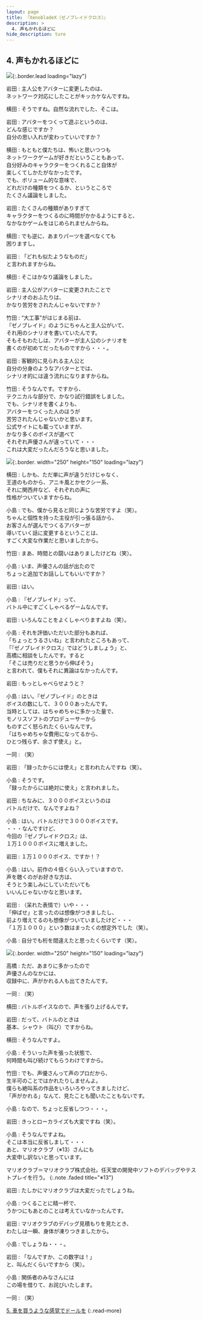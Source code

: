 ```yaml
---
layout: page
title: 『XenobladeX（ゼノブレイドクロス）』
description: >
  4. 声もかれるほどに
hide_description: ture
---
```



## 4. 声もかれるほどに

![](/interviews/jp/WiiU/ax5j/vol1/img/mainvisual4.jpg){:.border.lead loading="lazy"}



岩田
: 主人公をアバターに変更したのは、<br>ネットワーク対応にしたことがキッカケなんですね。

横田
: そうですね。自然な流れでした、そこは。

岩田
: アバターをつくって遊ぶというのは、<br>どんな感じですか？<br>自分の思い入れが変わっていいですか？

横田
: もともと僕たちは、怖いと思いつつも<br>ネットワークゲームが好きだということもあって、<br>自分好みのキャラクターをつくれること自体が<br>楽しくてしかたがなかったです。<br>でも、ボリューム的な意味で、<br>どれだけの種類をつくるか、というところで<br>たくさん議論をしました。

岩田
: たくさんの種類がありすぎて<br>キャラクターをつくるのに時間がかかるようにすると、<br>なかなかゲームをはじめられませんからね。

横田
: でも逆に、あまりパーツを選べなくても<br>困りますし。

岩田
: 「どれも似たようなものだ」<br>と言われますからね。

横田
: そこはかなり議論をしました。

岩田
: 主人公がアバターに変更されたことで<br>シナリオのおふたりは、<br>かなり苦労をされたんじゃないですか？

竹田
: “大工事”がはじまる前は、<br>『ゼノブレイド』のようにちゃんと主人公がいて、<br>それ用のシナリオを書いていたんです。<br>そもそもわたしは、アバターが主人公のシナリオを<br>書くのが初めてだったものですから・・・。

岩田
: 客観的に見られる主人公と<br>自分の分身のようなアバターとでは、<br>シナリオ的には違う流れになりますからね。

竹田
: そうなんです。ですから、<br>テクニカルな部分で、かなり試行錯誤をしました。<br>でも、シナリオを書くよりも、<br>アバターをつくった人のほうが<br>苦労されたんじゃないかと思います。<br>公式サイトにも載っていますが、<br>かなり多くのボイスが選べて<br>それぞれ声優さんが違っていて・・・<br>これは大変だったんだろうなと思いました。

![](/interviews/jp/WiiU/ax5j/vol1/img/photo12.jpg){:.border. width="250" height="150"  loading="lazy"}


横田
: しかも、ただ単に声が違うだけじゃなく、<br>王道のものから、アニキ風とかセクシー系、<br>それに関西弁など、それぞれの声に<br>性格がついていますからね。

小島
: でも、僕から見ると同じような苦労ですよ（笑）。<br>ちゃんと個性を持った主役が引っ張る話から、<br>お客さんが選んでつくるアバターが<br>導いていく話に変更するということは、<br>すごく大変な作業だと思いましたから。

竹田
: まあ、時間との闘いはありましたけどね（笑）。

小島
: いま、声優さんの話が出たので<br>ちょっと追加でお話ししてもいいですか？

岩田
: はい。

小島
: 『ゼノブレイド』って、<br>バトル中にすごくしゃべるゲームなんです。

岩田
: いろんなことをよくしゃべりますよね（笑）。

小島
: それを評価いただいた部分もあれば、<br>「ちょっとうるさいね」と言われたところもあって、<br>「『ゼノブレイドクロス』ではどうしましょう」と、<br>高橋に相談をしたんです。すると<br>「そこは売りだと思うから伸ばそう」<br>と言われて、僕もそれに異論はなかったんです。

岩田
: もっとしゃべらせようと？

小島
: はい。『ゼノブレイド』のときは<br>ボイスの数にして、３０００あったんです。<br>当時としては、はちゃめちゃに多かった量で、<br>モノリスソフトのプロデューサーから<br>ものすごく怒られたくらいなんです。<br>「はちゃめちゃな費用になってるから、<br>ひとつ残らず、余さず使え」と。

一同
: （笑）

岩田
: 「録ったからには使え」と言われたんですね（笑）。

小島
: そうです。<br>「録ったからには絶対に使え」と言われました。

岩田
: ちなみに、３０００ボイスというのは<br>バトルだけで、なんですよね？

小島
: はい。バトルだけで３０００ボイスです。<br>・・・なんですけど、<br>今回の『ゼノブレイドクロス』は、<br>１万１０００ボイスに増えました。

岩田
: １万１０００ボイス、ですか！？

小島
: はい。前作の４倍くらい入っていますので、<br>声を聴くのがお好きな方は、<br>そうとう楽しみにしていただいても<br>いいんじゃないかなと思います。

岩田
: （呆れた表情で）いや・・・<br>「伸ばせ」と言ったのは想像がつきましたし、<br>前より増えてるのも想像がついていましたけど・・・<br>「１万１０００」という数はまったくの想定外でした（笑）。

小島
: 自分でも桁を間違えたと思ったくらいです（笑）。

![](/interviews/jp/WiiU/ax5j/vol1/img/photo13.jpg){:.border. width="250" height="150"  loading="lazy"}


高橋
: ただ、あまりに多かったので<br>声優さんのなかには、<br>収録中に、声がかれる人も出てきたんです。

一同
: （笑）

横田
: バトルボイスなので、声を張り上げるんです。

岩田
: だって、バトルのときは<br>基本、シャウト（叫び）ですからね。

横田
: そうなんですよ。

小島
: そういった声を張った状態で、<br>何時間も叫び続けてもらうわけですから。

竹田
: でも、声優さんって声のプロだから、<br>生半可のことではかれたりしませんよ。<br>僕らも絶叫系の作品をいろいろやってきましたけど、<br>「声がかれる」なんて、見たことも聞いたこともないです。

小島
: なので、ちょっと反省しつつ・・・。

岩田
: きっとローカライズも大変ですね（笑）。

小島
: そうなんですよね。<br>そこは本当に反省しまして・・・<br>あと、マリオクラブ（※13）さんにも<br>大変申し訳ないと思っています。

マリオクラブ＝マリオクラブ株式会社。任天堂の開発中ソフトのデバッグやテストプレイを行う。
{:.note .faded title="※13"}



岩田
: たしかにマリオクラブは大変だったでしょうね。

小島
: つくることに精一杯で、<br>うかつにもあとのことは考えていなかったんです。

岩田
: マリオクラブのデバッグ見積もりを見たとき、<br>わたしは一瞬、身体が凍りつきましたから。

小島
: でしょうね・・・。

岩田
: 「なんですか、この数字は！」<br>と、叫んだくらいですから（笑）。

小島
: 関係者のみなさんには<br>この場を借りて、お詫びいたします。

一同
: （笑）

[5. 車を買うような感覚でドールを](5.md)
{:.read-more}
